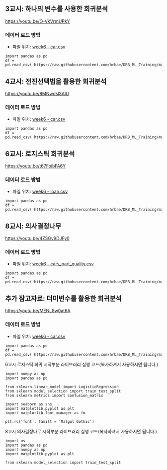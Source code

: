 


## 3교시: 하나의  변수를 사용한 회귀분석

https://youtu.be/O-VkVrmUPkY

### 데이터 로드 방법

- 파일 위치: [week6 - car.csv](https://github.com/hrbae/DRB_ML_Training/blob/main/2022/week6/car.csv)

```
import pandas as pd
df = pd.read_csv('https://raw.githubusercontent.com/hrbae/DRB_ML_Training/main/2022/week6/car.csv')
```


## 4교시: 전진선택법을 활용한 회귀분석

https://youtu.be/8MNwdsl3AlU

### 데이터 로드 방법

- 파일 위치: [week6 - car.csv](https://github.com/hrbae/DRB_ML_Training/blob/main/2022/week6/car.csv)

```
import pandas as pd
df = pd.read_csv('https://raw.githubusercontent.com/hrbae/DRB_ML_Training/main/2022/week6/car.csv')
```


## 6교시: 로지스틱 회귀분석

https://youtu.be/t67FoibFA6Y

### 데이터 로드 방법

- 파일 위치: [week6 - loan.csv](https://github.com/hrbae/DRB_ML_Training/blob/main/2022/week6/Loans.csv)

```
import pandas as pd
df = pd.read_csv('https://raw.githubusercontent.com/hrbae/DRB_ML_Training/main/2022/week6/Loans.csv')
```



## 8교시: 의사결정나무

https://youtu.be/4ZSGv9DJFy0

### 데이터 로드 방법

- 파일 위치: [week6 - cars_part_quality.csv](https://github.com/hrbae/DRB_ML_Training/blob/main/2022/week6/cars_part_quality.csv)

```
import pandas as pd
df = pd.read_csv('https://raw.githubusercontent.com/hrbae/DRB_ML_Training/main/2022/week6/cars_part_quality.csv')
```


## 추가 잠고자료: 더미변수를 활용한 회귀분석

https://youtu.be/MENL8w0at6A

### 데이터 로드 방법

- 파일 위치: [week6 - car.csv](https://github.com/hrbae/DRB_ML_Training/blob/main/2022/week6/car.csv)

```
import pandas as pd
df = pd.read_csv('https://raw.githubusercontent.com/hrbae/DRB_ML_Training/main/2022/week6/car.csv')
```




6교시 로지스틱 회귀 시작부분 라이브러리 실행 코드(복사하셔서 사용하시면 됩니다.)
```
import numpy as np
import pandas as pd

from sklearn.linear_model import LogisticRegression
from sklearn.model_selection import train_test_split
from sklearn.metrics import confusion_matrix

import seaborn as sns
import matplotlib.pyplot as plt
import matplotlib.font_manager as fm

plt.rc('font', familt = 'Malgul Gothic')
```




8교시 의사결정나무 시작부분 라이브러리 실행 코드(복사하셔서 사용하시면 됩니다.)
```
import os
import pandas as pd
import numpy as np
import matplotlib.pyplot as plt

from sklearn.model_selection import train_test_split
```
